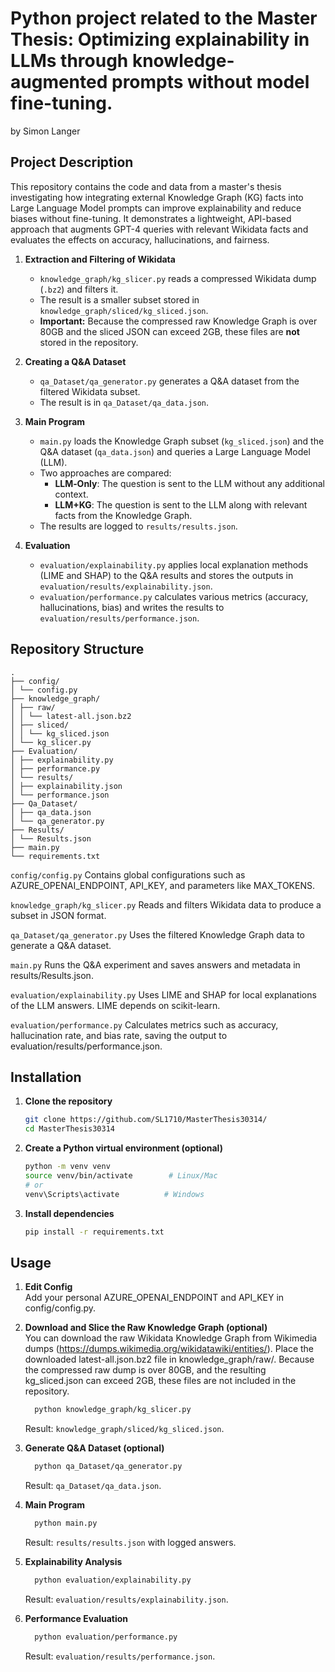 # Python project related to the Master Thesis: Optimizing explainability in LLMs through knowledge-augmented prompts without model fine-tuning.

by Simon Langer

## Project Description
This repository contains the code and data from a master's thesis investigating how integrating external Knowledge Graph (KG) facts into Large Language Model prompts can improve explainability and reduce biases without fine-tuning. It demonstrates a lightweight, API-based approach that augments GPT-4 queries with relevant Wikidata facts and evaluates the effects on accuracy, hallucinations, and fairness.

1. **Extraction and Filtering of Wikidata**  
   - `knowledge_graph/kg_slicer.py` reads a compressed Wikidata dump (`.bz2`) and filters it.  
   - The result is a smaller subset stored in `knowledge_graph/sliced/kg_sliced.json`.  
   - **Important:** Because the compressed raw Knowledge Graph is over 80GB and the sliced JSON can exceed 2GB, these files are **not** stored in the repository.

2. **Creating a Q&A Dataset**  
   - `qa_Dataset/qa_generator.py` generates a Q&A dataset from the filtered Wikidata subset.  
   - The result is in `qa_Dataset/qa_data.json`.

3. **Main Program**  
   - `main.py` loads the Knowledge Graph subset (`kg_sliced.json`) and the Q&A dataset (`qa_data.json`) and queries a Large Language Model (LLM).  
   - Two approaches are compared:  
     - **LLM‐Only**: The question is sent to the LLM without any additional context.  
     - **LLM+KG**: The question is sent to the LLM along with relevant facts from the Knowledge Graph.  
   - The results are logged to `results/results.json`.

4. **Evaluation**  
   - `evaluation/explainability.py` applies local explanation methods (LIME and SHAP) to the Q&A results and stores the outputs in `evaluation/results/explainability.json`.  
   - `evaluation/performance.py` calculates various metrics (accuracy, hallucinations, bias) and writes the results to `evaluation/results/performance.json`.

## Repository Structure
```
.
├── config/
│ └── config.py
├── knowledge_graph/
│ ├── raw/
│ │ └── latest-all.json.bz2
│ ├── sliced/
│ │ └── kg_sliced.json
│ └── kg_slicer.py
├── Evaluation/
│ ├── explainability.py
│ ├── performance.py
│ └── results/
│ ├── explainability.json
│ └── performance.json
├── Qa_Dataset/
│ ├── qa_data.json
│ └── qa_generator.py
├── Results/
│ └── Results.json
├── main.py
└── requirements.txt
```
`config/config.py`
Contains global configurations such as AZURE_OPENAI_ENDPOINT, API_KEY, and parameters like MAX_TOKENS.

`knowledge_graph/kg_slicer.py`
Reads and filters Wikidata data to produce a subset in JSON format.

`qa_Dataset/qa_generator.py`
Uses the filtered Knowledge Graph data to generate a Q&A dataset.

`main.py`
Runs the Q&A experiment and saves answers and metadata in results/Results.json.

`evaluation/explainability.py`
Uses LIME and SHAP for local explanations of the LLM answers. LIME depends on scikit-learn.

`evaluation/performance.py`
Calculates metrics such as accuracy, hallucination rate, and bias rate, saving the output to evaluation/results/performance.json.

## Installation

1. **Clone the repository**  
   ```bash
   git clone https://github.com/SL1710/MasterThesis30314/
   cd MasterThesis30314

2. **Create a Python virtual environment (optional)**
   ```bash
   python -m venv venv
   source venv/bin/activate        # Linux/Mac
   # or
   venv\Scripts\activate          # Windows

3. **Install dependencies**
   ```bash
   pip install -r requirements.txt

## Usage
1. **Edit Config**<br>
   Add your personal AZURE_OPENAI_ENDPOINT and API_KEY in config/config.py.

2. **Download and Slice the Raw Knowledge Graph (optional)** <br>
   You can download the raw Wikidata Knowledge Graph from Wikimedia dumps (https://dumps.wikimedia.org/wikidatawiki/entities/).
   Place the downloaded latest-all.json.bz2 file in knowledge_graph/raw/.
   Because the compressed raw dump is over 80GB, and the resulting kg_sliced.json can exceed 2GB, these files are not included in the repository.
    ```bash
      python knowledge_graph/kg_slicer.py
      ```
   Result: `knowledge_graph/sliced/kg_sliced.json`.

3. **Generate Q&A Dataset (optional)**
    ```bash
      python qa_Dataset/qa_generator.py
      ```
   Result: `qa_Dataset/qa_data.json`.

4. **Main Program**
    ```bash
      python main.py
      ```
   Result: `results/results.json` with logged answers.

5. **Explainability Analysis**
    ```bash
      python evaluation/explainability.py
      ```
   Result: `evaluation/results/explainability.json`.

6. **Performance Evaluation**
    ```bash
      python evaluation/performance.py
      ```
   Result: `evaluation/results/performance.json`.

      


